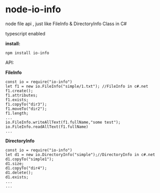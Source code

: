 # node-io-info

node file api ,  just like FileInfo &amp; DirectoryInfo  Class in C# 

typescript enabled

__install:__

```
npm install io-info
```

API:

__FileInfo__ 

```
const io = require("io-info")
let f1 = new io.FileInfo("simple/1.txt"); //FileInfo in c#.net
f1.create();
f1.attributes;
f1.exists;
f1.copyTo("dir3");
f1.moveTo("dir2");
f1.length;
...
io.FileInfo.writeAllText(f1.fullName,"some test");
io.FileInfo.readAllText(f1.fullName)
...

```

__DirectoryInfo__

```
const io = require("io-info")
let d1 = new io.DirectoryInfo("simple");//DirectoryInfo in c#.net
d1.copyTo("simple1");
d1.size;
d1.copyTo("dir4");
d1.delete();
d1.exists;
...
...

```
